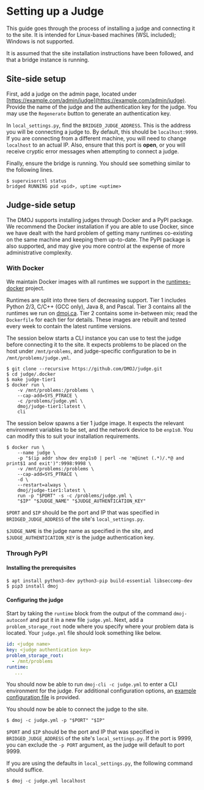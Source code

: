 # Setting up a Judge

This guide goes through the process of installing a judge and connecting it to
the site. It is intended for Linux-based machines (WSL included); Windows is
not supported.

It is assumed that the site installation instructions have been followed, and
that a bridge instance is running.

## Site-side setup

First, add a judge on the admin page, located under
[https://example.com/admin/judge](https://example.com/admin/judge). Provide the
name of the judge and the authentication key for the judge. You may use the
`Regenerate` button to generate an authentication key.

In `local_settings.py`, find the `BRIDGED_JUDGE_ADDRESS`. This is the address
you will be connecting a judge to. By default, this should be `localhost:9999`.
If you are connecting from a different machine, you will need to change
`localhost` to an actual IP. Also, ensure that this port is **open**, or you
will receive cryptic error messages when attempting to connect a judge.

Finally, ensure the bridge is running. You should see something similar to the
following lines.

```shell-session
$ supervisorctl status
bridged RUNNING pid <pid>, uptime <uptime>
```

## Judge-side setup

The DMOJ supports installing judges through Docker and a PyPI package. We
recommend the Docker installation if you are able to use Docker, since we have
dealt with the hard problem of getting many runtimes co-existing on the same
machine and keeping them up-to-date. The PyPI package is also supported, and
may give you more control at the expense of more administrative complexity.

### With Docker

We maintain Docker images with all runtimes we support in the
[runtimes-docker](https://github.com/DMOJ/runtimes-docker) project.

Runtimes are split into three tiers of decreasing support. Tier 1 includes
Python 2/3, C/C++ (GCC only), Java 8, and Pascal. Tier 3 contains all the
runtimes we run on [dmoj.ca](https://dmoj.ca). Tier 2 contains some in-between
mix; read the `Dockerfile` for each tier for details. These images are rebuilt
and tested every week to contain the latest runtime versions.

The session below starts a CLI instance you can use to test the judge before
connecting it to the site. It expects problems to be placed on the host under
`/mnt/problems`, and judge-specific configuration to be in
`/mnt/problems/judge.yml`.

```shell-session
$ git clone --recursive https://github.com/DMOJ/judge.git
$ cd judge/.docker
$ make judge-tier1
$ docker run \
    -v /mnt/problems:/problems \
    --cap-add=SYS_PTRACE \
    -c /problems/judge.yml \
    dmoj/judge-tier1:latest \
    cli
```

The session below spawns a tier 1 judge image. It expects the relevant
environment variables to be set, and the network device to be `enp1s0`. You can
modify this to suit your installation requirements.

```shell-session
$ docker run \
    --name judge \
    -p "$(ip addr show dev enp1s0 | perl -ne 'm@inet (.*)/.*@ and print$1 and exit')":9998:9998 \
    -v /mnt/problems:/problems \
    --cap-add=SYS_PTRACE \
    -d \
    --restart=always \
    dmoj/judge-tier1:latest \
    run -p "$PORT" -s -c /problems/judge.yml \
    "$IP" "$JUDGE_NAME" "$JUDGE_AUTHENTICATION_KEY"
```

`$PORT` and `$IP` should be the port and IP that was specified in
`BRIDGED_JUDGE_ADDRESS` of the site's `local_settings.py`.

`$JUDGE_NAME` is the judge name as specified in the site, and
`$JUDGE_AUTHENTICATION_KEY` is the judge authentication key.

### Through PyPI

#### Installing the prerequisites

```shell-session
$ apt install python3-dev python3-pip build-essential libseccomp-dev
$ pip3 install dmoj
```

#### Configuring the judge

Start by taking the `runtime` block from the output of the command
`dmoj-autoconf` and put it in a new file `judge.yml`. Next, add a
`problem_storage_root` node where you specify where your problem data is
located. Your `judge.yml` file should look something like below.

```yaml
id: <judge name>
key: <judge authentication key>
problem_storage_root:
  - /mnt/problems
runtime:
   ...
```

You should now be able to run `dmoj-cli -c judge.yml` to enter a CLI
environment for the judge. For additional configuration options, an [example
configuration
file](https://github.com/DMOJ/docs/blob/master/sample_files/judge_conf.yml) is
provided.

You should now be able to connect the judge to the site.

```shell-session
$ dmoj -c judge.yml -p "$PORT" "$IP"
```

`$PORT` and `$IP` should be the port and IP that was specified in
`BRIDGED_JUDGE_ADDRESS` of the site's `local_settings.py`. If the port is 9999,
you can exclude the `-p PORT` argument, as the judge will default to port 9999.

If you are using the defaults in `local_settings.py`, the following command
should suffice.

```shell-session
$ dmoj -c judge.yml localhost
```
